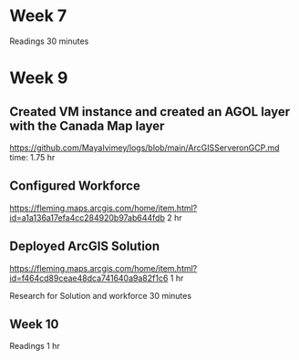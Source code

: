 # Week 7
Readings 30 minutes

# Week 9
## Created VM instance and created an AGOL layer with the Canada Map layer 
 https://github.com/MayaIvimey/logs/blob/main/ArcGISServeronGCP.md
 time: 1.75 hr
## Configured Workforce
https://fleming.maps.arcgis.com/home/item.html?id=a1a136a17efa4cc284920b97ab644fdb
2 hr
## Deployed ArcGIS Solution
https://fleming.maps.arcgis.com/home/item.html?id=f464cd89ceae48dca741640a9a82f1c6
1 hr

Research for Solution and workforce 30 minutes
## Week 10
Readings 1 hr

